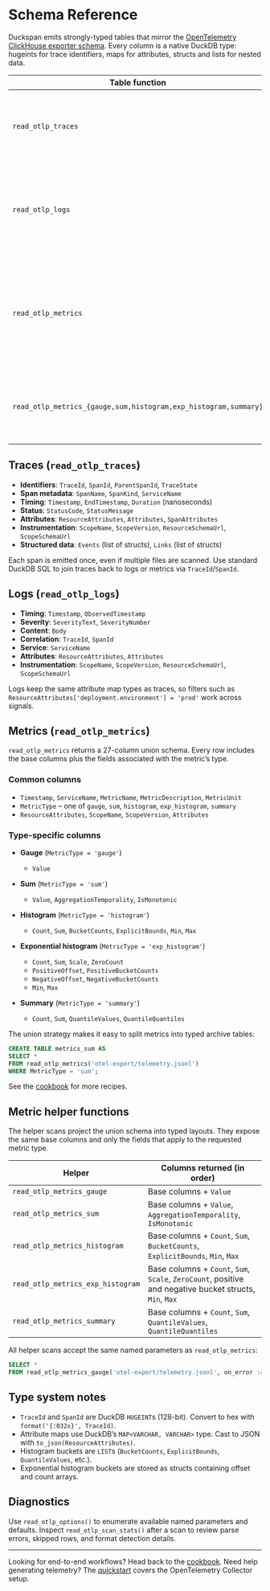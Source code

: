 # Schema Reference

Duckspan emits strongly-typed tables that mirror the [OpenTelemetry ClickHouse exporter schema](https://github.com/open-telemetry/opentelemetry-collector-contrib/tree/main/exporter/clickhouseexporter). Every column is a native DuckDB type: hugeints for trace identifiers, maps for attributes, structs and lists for nested data.

| Table function | Columns | Notes |
| --- | --- | --- |
| `read_otlp_traces` | 22 | Spans with identifiers, scope metadata, attributes, events, and links. |
| `read_otlp_logs` | 15 | Log records with severity, body, resource attributes, and trace correlation. |
| `read_otlp_metrics` | 27 | Union schema that covers gauge, sum, histogram, exponential histogram, and summary metrics. |
| `read_otlp_metrics_{gauge,sum,histogram,exp_histogram,summary}` | varies | Typed projections of the union schema (see below). |

## Traces (`read_otlp_traces`)

- **Identifiers**: `TraceId`, `SpanId`, `ParentSpanId`, `TraceState`
- **Span metadata**: `SpanName`, `SpanKind`, `ServiceName`
- **Timing**: `Timestamp`, `EndTimestamp`, `Duration` (nanoseconds)
- **Status**: `StatusCode`, `StatusMessage`
- **Attributes**: `ResourceAttributes`, `Attributes`, `SpanAttributes`
- **Instrumentation**: `ScopeName`, `ScopeVersion`, `ResourceSchemaUrl`, `ScopeSchemaUrl`
- **Structured data**: `Events` (list of structs), `Links` (list of structs)

Each span is emitted once, even if multiple files are scanned. Use standard DuckDB SQL to join traces back to logs or metrics via `TraceId`/`SpanId`.

## Logs (`read_otlp_logs`)

- **Timing**: `Timestamp`, `ObservedTimestamp`
- **Severity**: `SeverityText`, `SeverityNumber`
- **Content**: `Body`
- **Correlation**: `TraceId`, `SpanId`
- **Service**: `ServiceName`
- **Attributes**: `ResourceAttributes`, `Attributes`
- **Instrumentation**: `ScopeName`, `ScopeVersion`, `ResourceSchemaUrl`, `ScopeSchemaUrl`

Logs keep the same attribute map types as traces, so filters such as `ResourceAttributes['deployment.environment'] = 'prod'` work across signals.

## Metrics (`read_otlp_metrics`)

`read_otlp_metrics` returns a 27-column union schema. Every row includes the base columns plus the fields associated with the metric’s type.

### Common columns

- `Timestamp`, `ServiceName`, `MetricName`, `MetricDescription`, `MetricUnit`
- `MetricType` – one of `gauge`, `sum`, `histogram`, `exp_histogram`, `summary`
- `ResourceAttributes`, `ScopeName`, `ScopeVersion`, `Attributes`

### Type-specific columns

- **Gauge** (`MetricType = 'gauge'`)
  - `Value`

- **Sum** (`MetricType = 'sum'`)
  - `Value`, `AggregationTemporality`, `IsMonotonic`

- **Histogram** (`MetricType = 'histogram'`)
  - `Count`, `Sum`, `BucketCounts`, `ExplicitBounds`, `Min`, `Max`

- **Exponential histogram** (`MetricType = 'exp_histogram'`)
  - `Count`, `Sum`, `Scale`, `ZeroCount`
  - `PositiveOffset`, `PositiveBucketCounts`
  - `NegativeOffset`, `NegativeBucketCounts`
  - `Min`, `Max`

- **Summary** (`MetricType = 'summary'`)
  - `Count`, `Sum`, `QuantileValues`, `QuantileQuantiles`

The union strategy makes it easy to split metrics into typed archive tables:

```sql
CREATE TABLE metrics_sum AS
SELECT *
FROM read_otlp_metrics('otel-export/telemetry.jsonl')
WHERE MetricType = 'sum';
```

See the [cookbook](../cookbook/README.md#build-typed-metrics-tables) for more recipes.

## Metric helper functions

The helper scans project the union schema into typed layouts. They expose the same base columns and only the fields that apply to the requested metric type.

| Helper | Columns returned (in order) |
| --- | --- |
| `read_otlp_metrics_gauge` | Base columns + `Value` |
| `read_otlp_metrics_sum` | Base columns + `Value`, `AggregationTemporality`, `IsMonotonic` |
| `read_otlp_metrics_histogram` | Base columns + `Count`, `Sum`, `BucketCounts`, `ExplicitBounds`, `Min`, `Max` |
| `read_otlp_metrics_exp_histogram` | Base columns + `Count`, `Sum`, `Scale`, `ZeroCount`, positive and negative bucket structs, `Min`, `Max` |
| `read_otlp_metrics_summary` | Base columns + `Count`, `Sum`, `QuantileValues`, `QuantileQuantiles` |

All helper scans accept the same named parameters as `read_otlp_metrics`:

```sql
SELECT *
FROM read_otlp_metrics_gauge('otel-export/telemetry.jsonl', on_error := 'skip');
```

## Type system notes

- `TraceId` and `SpanId` are DuckDB `HUGEINT`s (128-bit). Convert to hex with `format('{:032x}', TraceId)`.
- Attribute maps use DuckDB’s `MAP<VARCHAR, VARCHAR>` type. Cast to JSON with `to_json(ResourceAttributes)`.
- Histogram buckets are `LIST`s (`BucketCounts`, `ExplicitBounds`, `QuantileValues`, etc.).
- Exponential histogram buckets are stored as structs containing offset and count arrays.

## Diagnostics

Use `read_otlp_options()` to enumerate available named parameters and defaults. Inspect `read_otlp_scan_stats()` after a scan to review parse errors, skipped rows, and format detection details.

---

Looking for end-to-end workflows? Head back to the [cookbook](../cookbook/README.md). Need help generating telemetry? The [quickstart](../quickstart/README.md) covers the OpenTelemetry Collector setup.
